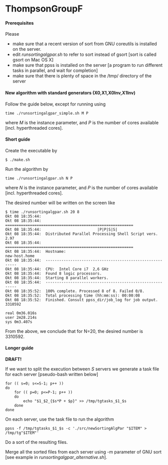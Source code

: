 ThompsonGroupF
==============

#### Prerequisites

Please 

- make sure that a recent version of sort from GNU coreutils is installed on the server.
- edit *runsortingalgpar.sh* to refer to sort instead of gsort [sort is called gsort on Mac OS X]
- make sure that ppss is installed on the server [a program to run different tasks in parallel, and wait for completion]
- make sure that there is plenty of space in the /tmp/ directory of the server


#### New algorithm with standard generators (X0,X1,X0Inv,X1Inv)

Follow the guide below, except for running using

    time ./runsortingalgpar_simple.sh M P

where *M* is the instance parameter, and *P* is the number of cores available [incl. hyperthreaded cores]. 

#### Short guide

Create the executable by

	$ ./make.sh

Run the algorithm by

	time ./runsortingalgpar.sh N P

where *N* is the instance parameter, and *P* is the number of cores available [incl. hyperthreaded cores].

The desired number will be written on the screen like

	$ time ./runsortingalgpar.sh 20 8
	Okt 08 18:35:44:  
	Okt 08 18:35:44:  =========================================================
	Okt 08 18:35:44:                         |P|P|S|S|                         
	Okt 08 18:35:44:  Distributed Parallel Processing Shell Script vers. 2.97
	Okt 08 18:35:44:  =========================================================
	Okt 08 18:35:44:  Hostname:
	new-host.home
	Okt 08 18:35:44:  ---------------------------------------------------------
	Okt 08 18:35:44:  CPU:  Intel Core i7  2,6 GHz
	Okt 08 18:35:44:  Found 8 logic processors.
	Okt 08 18:35:44:  Starting 8 parallel workers.
	Okt 08 18:35:44:  ---------------------------------------------------------
	Okt 08 18:35:52:  100% complete. Processed 8 of 8. Failed 0/8.               
	Okt 08 18:35:52:  Total processing time (hh:mm:ss): 00:00:08
	Okt 08 18:35:52:  Finished. Consult ppss_dir/job_log for job output.
	3310592

	real 0m36.016s
	user 2m28.214s
	sys 0m3.407s

From the above, we conclude that for N=20, the desired number is 3310592.


#### Longer guide

**DRAFT!**

If we want to split the execution between *S* servers we generate a task file for each server [pseudo-bash written below]

	for (( s=0; s<=S-1; p++ ))
	do
		for (( p=0; p<=P-1; p++ ))
		do
			echo "$1_$2_{$s*P + $p}" >> /tmp/tgtasks_$1_$s
		done
	done


On each server, use the task file to run the algorithm

	ppss -f /tmp/tgtasks_$1_$s -c './src/newSortingAlgPar "$ITEM" > /tmp/tg"$ITEM"'

Do a sort of the resulting files.

Merge all the sorted files from each server using -m parameter of GNU sort [see example in *runsortingalgpar_alternative.sh*].


